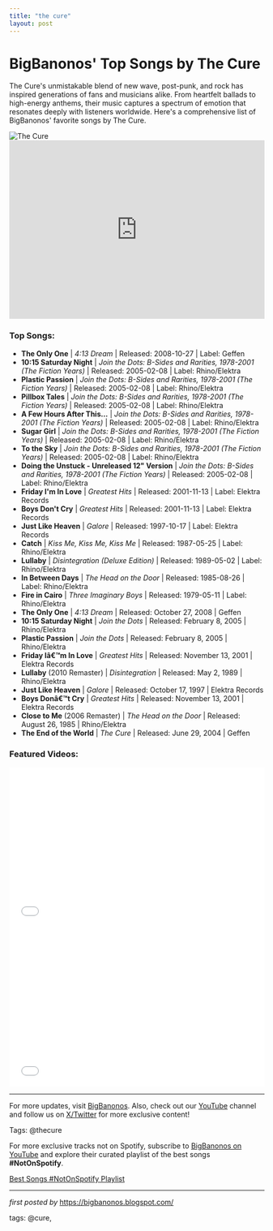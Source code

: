 ```yaml
---
title: "the cure"
layout: post
---
```

<!--Title of the Post-->
<h1>BigBanonos' Top Songs by The Cure</h1> <!--Introductory Text-->
<p>The Cure's unmistakable blend of new wave, post-punk, and rock has inspired generations of fans and musicians alike. From heartfelt ballads to high-energy anthems, their music captures a spectrum of emotion that resonates deeply with listeners worldwide. Here's a comprehensive list of BigBanonos' favorite songs by The Cure.</p> <!--Featured Image-->
<div><img alt="The Cure" src="https://thisis-images.spotifycdn.com/37i9dQZF1DZ06evO4fzHck-default.jpg" />
</div> <!--Spotify Embed-->
<div> <iframe allow="autoplay; clipboard-write; encrypted-media; fullscreen; picture-in-picture" allowfullscreen="" frameborder="0" height="352" loading="lazy" src="https://open.spotify.com/embed/playlist/2WwWoysmK5gblGJZPWT2PK?utm_source=generator" width="100%"></iframe>
</div> <!--Song Information-->
<h3>Top Songs:</h3>
<ul> <li><strong>The Only One</strong> | <em>4:13 Dream</em> | Released: 2008-10-27 | Label: Geffen</li> <li><strong>10:15 Saturday Night</strong> | <em>Join the Dots: B-Sides and Rarities, 1978-2001 (The Fiction Years)</em> | Released: 2005-02-08 | Label: Rhino/Elektra</li> <li><strong>Plastic Passion</strong> | <em>Join the Dots: B-Sides and Rarities, 1978-2001 (The Fiction Years)</em> | Released: 2005-02-08 | Label: Rhino/Elektra</li> <li><strong>Pillbox Tales</strong> | <em>Join the Dots: B-Sides and Rarities, 1978-2001 (The Fiction Years)</em> | Released: 2005-02-08 | Label: Rhino/Elektra</li> <li><strong>A Few Hours After This...</strong> | <em>Join the Dots: B-Sides and Rarities, 1978-2001 (The Fiction Years)</em> | Released: 2005-02-08 | Label: Rhino/Elektra</li> <li><strong>Sugar Girl</strong> | <em>Join the Dots: B-Sides and Rarities, 1978-2001 (The Fiction Years)</em> | Released: 2005-02-08 | Label: Rhino/Elektra</li> <li><strong>To the Sky</strong> | <em>Join the Dots: B-Sides and Rarities, 1978-2001 (The Fiction Years)</em> | Released: 2005-02-08 | Label: Rhino/Elektra</li> <li><strong>Doing the Unstuck - Unreleased 12" Version</strong> | <em>Join the Dots: B-Sides and Rarities, 1978-2001 (The Fiction Years)</em> | Released: 2005-02-08 | Label: Rhino/Elektra</li> <li><strong>Friday I'm In Love</strong> | <em>Greatest Hits</em> | Released: 2001-11-13 | Label: Elektra Records</li> <li><strong>Boys Don't Cry</strong> | <em>Greatest Hits</em> | Released: 2001-11-13 | Label: Elektra Records</li> <li><strong>Just Like Heaven</strong> | <em>Galore</em> | Released: 1997-10-17 | Label: Elektra Records</li> <li><strong>Catch</strong> | <em>Kiss Me, Kiss Me, Kiss Me</em> | Released: 1987-05-25 | Label: Rhino/Elektra</li> <li><strong>Lullaby</strong> | <em>Disintegration (Deluxe Edition)</em> | Released: 1989-05-02 | Label: Rhino/Elektra</li> <li><strong>In Between Days</strong> | <em>The Head on the Door</em> | Released: 1985-08-26 | Label: Rhino/Elektra</li> <li><strong>Fire in Cairo</strong> | <em>Three Imaginary Boys</em> | Released: 1979-05-11 | Label: Rhino/Elektra</li> <li><strong>The Only One</strong> | <em>4:13 Dream</em> | Released: October 27, 2008 | Geffen</li> <li><strong>10:15 Saturday Night</strong> | <em>Join the Dots</em> | Released: February 8, 2005 | Rhino/Elektra</li> <li><strong>Plastic Passion</strong> | <em>Join the Dots</em> | Released: February 8, 2005 | Rhino/Elektra</li> <li><strong>Friday Iâ€™m In Love</strong> | <em>Greatest Hits</em> | Released: November 13, 2001 | Elektra Records</li> <li><strong>Lullaby</strong> (2010 Remaster) | <em>Disintegration</em> | Released: May 2, 1989 | Rhino/Elektra</li> <li><strong>Just Like Heaven</strong> | <em>Galore</em> | Released: October 17, 1997 | Elektra Records</li> <li><strong>Boys Donâ€™t Cry</strong> | <em>Greatest Hits</em> | Released: November 13, 2001 | Elektra Records</li> <li><strong>Close to Me</strong> (2006 Remaster) | <em>The Head on the Door</em> | Released: August 26, 1985 | Rhino/Elektra</li> <li><strong>The End of the World</strong> | <em>The Cure</em> | Released: June 29, 2004 | Geffen</li>
</ul> <!--Additional YouTube Embeds-->
<div> <h3>Featured Videos:</h3> <iframe allowfullscreen="" frameborder="0" height="315" src="//www.youtube.com/embed/9xlixSY8Wz4" width="100%"></iframe> <iframe allowfullscreen="" frameborder="0" height="315" src="//www.youtube.com/embed/XJIJOVNeG5w" width="100%"></iframe>
</div> <!--Footer Links-->
<hr />
<p>For more updates, visit <a href="https://bigbanonos.blogspot.com/" target="_blank">BigBanonos</a>. Also, check out our <a href="https://www.youtube.com/@BigBanonos" target="_blank">YouTube</a> channel and follow us on <a href="https://x.com/bigbanonos" target="_blank">X/Twitter</a> for more exclusive content!</p> <!--Tags-->
<p>Tags: @thecure</p>


<!--Subscribe and Playlist Links-->
<div>
    <p>For more exclusive tracks not on Spotify, subscribe to <a href="https://www.youtube.com/@BigBanonos" target="_blank">BigBanonos on YouTube</a> and explore their curated playlist of the best songs <strong>#NotOnSpotify</strong>.</p>
    <p><a href="https://www.youtube.com/playlist?list=PLtuNtuTatqI0kFahUCbtbfenC_ET5O_tr" target="_blank">Best Songs #NotOnSpotify Playlist<br /></a></p></div>

<hr />

<p><em>first posted by</em> <a href="https://bigbanonos.blogspot.com/" rel="noopener" target="_new">https://bigbanonos.blogspot.com/</a></p>

<p>tags: @cure,</p>
